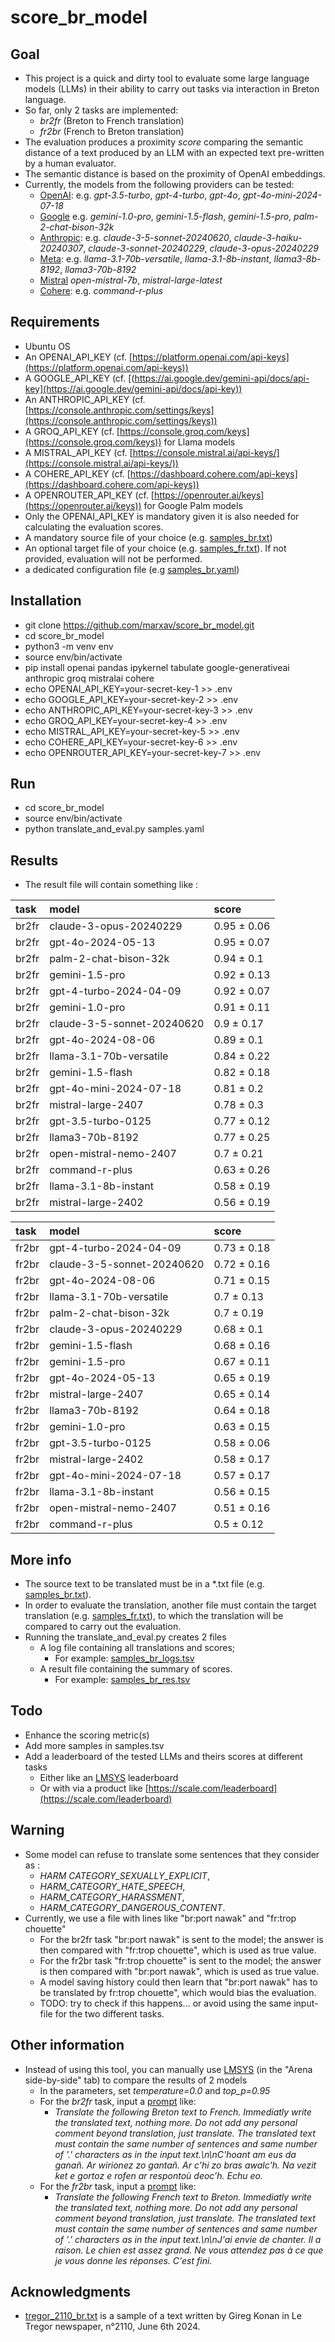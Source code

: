 # score_br_model

## Goal
* This project is a quick and dirty tool to evaluate some large language models (LLMs) in their ability to carry out tasks via interaction in Breton language. 
* So far, only 2 tasks are implemented:
  * *br2fr* (Breton to French translation)
  * *fr2br* (French to Breton translation)
* The evaluation produces a proximity *score* comparing the semantic distance of a text produced by an LLM with an expected text pre-written by a human evaluator.
* The semantic distance is based on the proximity of OpenAI embeddings. 
* Currently, the models from the following providers can be tested: 
  * [OpenAI](https://platform.openai.com/docs/models/): e.g. *gpt-3.5-turbo*, *gpt-4-turbo*, *gpt-4o*, *gpt-4o-mini-2024-07-18*
  * [Google](https://ai.google.dev/gemini-api/docs/models/gemini) e.g. *gemini-1.0-pro*, *gemini-1.5-flash*, *gemini-1.5-pro*, *palm-2-chat-bison-32k*
  * [Anthropic](https://docs.anthropic.com/en/docs/models-overview): e.g. *claude-3-5-sonnet-20240620*, *claude-3-haiku-20240307*, *claude-3-sonnet-20240229*, *claude-3-opus-20240229*
  * [Meta](https://console.groq.com/docs/models): e.g. *llama-3.1-70b-versatile*, *llama-3.1-8b-instant*, *llama3-8b-8192*, *llama3-70b-8192*
  * [Mistral](https://docs.mistral.ai/getting-started/models/) *open-mistral-7b*, *mistral-large-latest*
  * [Cohere](https://docs.cohere.com/docs/models): e.g. *command-r-plus*
  

## Requirements
* Ubuntu OS
* An OPENAI_API_KEY (cf. [https://platform.openai.com/api-keys](https://platform.openai.com/api-keys))
* A GOOGLE_API_KEY (cf. [(https://ai.google.dev/gemini-api/docs/api-key](https://ai.google.dev/gemini-api/docs/api-key))
* An ANTHROPIC_API_KEY (cf. [https://console.anthropic.com/settings/keys](https://console.anthropic.com/settings/keys))
* A GROQ_API_KEY (cf. [https://console.groq.com/keys](https://console.groq.com/keys)) for Llama models
* A MISTRAL_API_KEY (cf. [https://console.mistral.ai/api-keys/](https://console.mistral.ai/api-keys/))
* A COHERE_API_KEY (cf. [https://dashboard.cohere.com/api-keys](https://dashboard.cohere.com/api-keys))
* A OPENROUTER_API_KEY (cf. [https://openrouter.ai/keys](https://openrouter.ai/keys)) for Google Palm models
* Only the OPENAI_API_KEY is mandatory given it is also needed for calculating the evaluation scores.
* A mandatory source file of your choice (e.g. [samples_br.txt](samples_br.txt))
* An optional target file of your choice (e.g. [samples_fr.txt](samples_fr.txt)). If not provided, evaluation will not be performed.
* a dedicated configuration file (e.g [samples_br.yaml](samples_br.yaml))

## Installation
* git clone https://github.com/marxav/score_br_model.git
* cd score_br_model
* python3 -m venv env
* source env/bin/activate
* pip install openai pandas ipykernel tabulate google-generativeai anthropic groq mistralai cohere
* echo OPENAI_API_KEY=your-secret-key-1 >> .env
* echo GOOGLE_API_KEY=your-secret-key-2 >> .env
* echo ANTHROPIC_API_KEY=your-secret-key-3 >> .env
* echo GROQ_API_KEY=your-secret-key-4 >> .env
* echo MISTRAL_API_KEY=your-secret-key-5 >> .env
* echo COHERE_API_KEY=your-secret-key-6 >> .env
* echo OPENROUTER_API_KEY=your-secret-key-7 >> .env

## Run
* cd score_br_model
* source env/bin/activate
* python translate_and_eval.py samples.yaml 

## Results
* The result file will contain something like :

| task   | model                      | score       |
|:-------|:---------------------------|:------------|
| br2fr  | claude-3-opus-20240229     | 0.95 ± 0.06 |
| br2fr  | gpt-4o-2024-05-13          | 0.95 ± 0.07 |
| br2fr  | palm-2-chat-bison-32k      | 0.94 ± 0.1  |
| br2fr  | gemini-1.5-pro             | 0.92 ± 0.13 |
| br2fr  | gpt-4-turbo-2024-04-09     | 0.92 ± 0.07 |
| br2fr  | gemini-1.0-pro             | 0.91 ± 0.11 |
| br2fr  | claude-3-5-sonnet-20240620 | 0.9 ± 0.17  |
| br2fr  | gpt-4o-2024-08-06          | 0.89 ± 0.1  |
| br2fr  | llama-3.1-70b-versatile    | 0.84 ± 0.22 |
| br2fr  | gemini-1.5-flash           | 0.82 ± 0.18 |
| br2fr  | gpt-4o-mini-2024-07-18     | 0.81 ± 0.2  |
| br2fr  | mistral-large-2407         | 0.78 ± 0.3  |
| br2fr  | gpt-3.5-turbo-0125         | 0.77 ± 0.12 |
| br2fr  | llama3-70b-8192            | 0.77 ± 0.25 |
| br2fr  | open-mistral-nemo-2407     | 0.7 ± 0.21  |
| br2fr  | command-r-plus             | 0.63 ± 0.26 |
| br2fr  | llama-3.1-8b-instant       | 0.58 ± 0.19 |
| br2fr  | mistral-large-2402         | 0.56 ± 0.19 |

| task   | model                      | score       |
|:-------|:---------------------------|:------------|
| fr2br  | gpt-4-turbo-2024-04-09     | 0.73 ± 0.18 |
| fr2br  | claude-3-5-sonnet-20240620 | 0.72 ± 0.16 |
| fr2br  | gpt-4o-2024-08-06          | 0.71 ± 0.15 |
| fr2br  | llama-3.1-70b-versatile    | 0.7 ± 0.13  |
| fr2br  | palm-2-chat-bison-32k      | 0.7 ± 0.19  |
| fr2br  | claude-3-opus-20240229     | 0.68 ± 0.1  |
| fr2br  | gemini-1.5-flash           | 0.68 ± 0.16 |
| fr2br  | gemini-1.5-pro             | 0.67 ± 0.11 |
| fr2br  | gpt-4o-2024-05-13          | 0.65 ± 0.19 |
| fr2br  | mistral-large-2407         | 0.65 ± 0.14 |
| fr2br  | llama3-70b-8192            | 0.64 ± 0.18 |
| fr2br  | gemini-1.0-pro             | 0.63 ± 0.15 |
| fr2br  | gpt-3.5-turbo-0125         | 0.58 ± 0.06 |
| fr2br  | mistral-large-2402         | 0.58 ± 0.17 |
| fr2br  | gpt-4o-mini-2024-07-18     | 0.57 ± 0.17 |
| fr2br  | llama-3.1-8b-instant       | 0.56 ± 0.15 |
| fr2br  | open-mistral-nemo-2407     | 0.51 ± 0.16 |
| fr2br  | command-r-plus             | 0.5 ± 0.12  |

## More info
* The source text to be translated must be in a *.txt file (e.g. [samples_br.txt](samples_br.txt)). 
* In order to evaluate the translation, another file must contain the target translation  (e.g. [samples_fr.txt](samples_fr.txt)), to which the translation will be compared to carry out the evaluation.
* Running the translate_and_eval.py creates 2 files 
  * A log file containing all translations and scores;
    * For example: [samples_br_logs.tsv](samples_br_logs.tsv)
  * A result file containing the summary of scores.  
    * For example: [samples_br_res.tsv](samples_br_res.tsv)
  
## Todo
* Enhance the scoring metric(s)
* Add more samples in samples.tsv
* Add a leaderboard of the tested LLMs and theirs scores at different tasks
  * Either like an [LMSYS](https://chat.lmsys.org/?leaderboard) leaderboard
  * Or with via a product like [https://scale.com/leaderboard](https://scale.com/leaderboard)

## Warning
* Some model can refuse to translate some sentences that they consider as :
  * *HARM CATEGORY_SEXUALLY_EXPLICIT*,
  * *HARM_CATEGORY_HATE_SPEECH*,
  * *HARM_CATEGORY_HARASSMENT*,
  * *HARM_CATEGORY_DANGEROUS_CONTENT*.
* Currently, we use a file with lines like "br:port nawak" and "fr:trop chouette"
  * For the br2fr task "br:port nawak" is sent to the model; the answer is then compared with "fr:trop chouette", which is used as true value.
  * For the fr2br task "fr:trop chouette" is sent to the model; the answer is then compared with "br:port nawak", which is used as true value.
  * A model saving history could then learn that "br:port nawak" has to be translated by fr:trop chouette", which would bias the evaluation.
  * TODO: try to check if this happens... or avoid using the same input-file for the two different tasks.

## Other information
* Instead of using this tool, you can manually use [LMSYS](https://chat.lmsys.org) (in the "Arena side-by-side" tab) to compare the results of 2 models
  * In the parameters, set *temperature=0.0* and *top_p=0.95*
  * For the *br2fr* task, input a [prompt](https://arxiv.org/pdf/2406.06608) like:
    * *Translate the following Breton text to French. Immediatly write the translated text, nothing more. Do not add any personal comment beyond translation, just translate. The translated text must contain the same number of sentences and same number of '.' characters as in the input text.\n\nC'hoant am eus da ganañ. Ar wirionez zo gantañ. Ar c'hi zo bras awalc'h. Na vezit ket e gortoz e rofen ar respontoù deoc’h. Echu eo.*
  * For the *fr2br* task, input a [prompt](https://arxiv.org/pdf/2406.06608) like:
    * *Translate the following French text to Breton. Immediatly write the translated text, nothing more. Do not add any personal comment beyond translation, just translate. The translated text must contain the same number of sentences and same number of '.' characters as in the input text.\n\nJ'ai envie de chanter. Il a raison. Le chien est assez grand. Ne vous attendez pas à ce que je vous donne les réponses. C'est fini.*

## Acknowledgments
* [tregor_2110_br.txt](/examples/peurunvan/tregor_2110_br.txt) is a sample of a text written by Gireg Konan in Le Tregor newspaper, n°2110, June 6th 2024.
